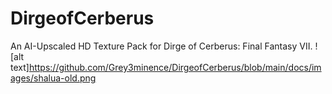 # DirgeofCerberus
An AI-Upscaled HD Texture Pack for Dirge of Cerberus: Final Fantasy VII.
![alt text]https://github.com/Grey3minence/DirgeofCerberus/blob/main/docs/images/shalua-old.png
